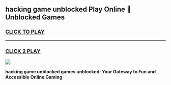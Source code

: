 
## hacking game unblocked Play Online 👋 Unblocked Games
<h3>
<a href="https://premium.freeplayer.one?title=hacking_game_unblocked&ref=19F">CLICK TO PLAY</a></h3>
<hr>

<h3>
<a href="https://premium.freeplayer.one?title=hacking_game_unblocked&ref=19F">CLICK 2 PLAY</a>
  
</h3>

<a href="https://premium.freeplayer.one?title=hacking_game_unblocked&ref=19F"><img src="https://clearcache.store/games.png"></a>


**hacking game unblocked games unblocked: Your Gateway to Fun and Accessible Online Gaming**
